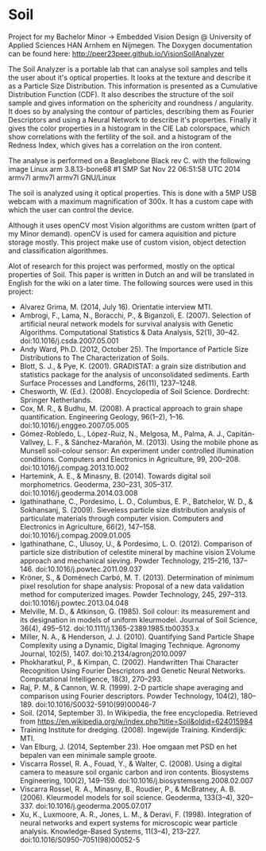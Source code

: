 Soil
====

Project for my Bachelor Minor -> Embedded Vision Design @ University of Applied Sciences HAN Arnhem en Nijmegen. 
The Doxygen documentation can be found here: http://peer23peer.github.io/VisionSoilAnalyzer

The Soil Analyzer is a portable lab that can analyse soil samples and tells the user about it's optical properties. It looks at the texture and describe it as a Particle Size Distribution. This information is presented as a Cumulative Distribution Function (CDF). It also describes the structure of the soil sample and gives information on the sphericity and roundness / angularity. It does so by analysing the contour of particles, describing them as Fourier Descriptors and using a Neural Network to describe it's properties. Finally it gives the color properties in a histogram in the CIE La*b* colorspace, which show correlations with the fertility of the soil. and a histogram of the Redness Index, which gives has a correlation on the iron content.

The analyse is performed on a Beaglebone Black rev C. with the following image Linux arm 3.8.13-bone68 #1 SMP Sat Nov 22 06:51:58 UTC 2014 armv7l armv7l armv7l GNU/Linux

The soil is analyzed using it optical properties. This is done with a 5MP USB webcam with a maximum magnification of 300x. It has a custom cape with which the user can control the device.

Although it uses openCV most Vision algorithms are custom written (part of my Minor demand). openCV is used for camera aquisition and picture storage mostly. This project make use of custom vision, object detection and classification algorithmes.

Alot of research for this project was performed, mostly on the optical properties of Soil. This paper is written in Dutch an and will be translated in English for the wiki on a later time. The following sources were used in this project:

- Alvarez Grima, M. (2014, July 16). 
  Orientatie interview MTI.
- Ambrogi, F., Lama, N., Boracchi, P., & Biganzoli, E. (2007).
  Selection of artificial neural network models for survival analysis with Genetic Algorithms.
  Computational Statistics & Data Analysis, 52(1), 30–42. doi:10.1016/j.csda.2007.05.001 
- Andy Ward, Ph.D. (2012, October 25). 
  The Importance of Particle Size Distributions to The Characterization of Soils. 
- Blott, S. J., & Pye, K. (2001). 
  GRADISTAT: a grain size distribution and statistics package for the analysis of unconsolidated sediments.
  Earth Surface Processes and Landforms, 26(11), 1237–1248.
- Chesworth, W. (Ed.). (2008). 
  Encyclopedia of Soil Science. Dordrecht: Springer Netherlands.
- Cox, M. R., & Budhu, M. (2008).
  A practical approach to grain shape quantification.
  Engineering Geology, 96(1–2), 1–16. doi:10.1016/j.enggeo.2007.05.005 
- Gómez-Robledo, L., López-Ruiz, N., Melgosa, M., Palma, A. J., Capitán-Vallvey, L. F., & Sánchez-Marañón, M. (2013).
  Using the mobile phone as Munsell soil-colour sensor: An experiment under controlled illumination conditions.
  Computers and Electronics in Agriculture, 99, 200–208. doi:10.1016/j.compag.2013.10.002
- Hartemink, A. E., & Minasny, B. (2014). 
  Towards digital soil morphometrics. Geoderma, 230–231, 305–317. doi:10.1016/j.geoderma.2014.03.008 
- Igathinathane, C., Pordesimo, L. O., Columbus, E. P., Batchelor, W. D., & Sokhansanj, S. (2009). 
  Sieveless particle size distribution analysis of particulate materials through computer vision. 
  Computers and Electronics in Agriculture, 66(2), 147–158. doi:10.1016/j.compag.2009.01.005 
- Igathinathane, C., Ulusoy, U., & Pordesimo, L. O. (2012). 
  Comparison of particle size distribution of celestite mineral by machine vision ΣVolume approach and mechanical sieving. 
  Powder Technology, 215–216, 137–146. doi:10.1016/j.powtec.2011.09.037 
- Kröner, S., & Doménech Carbó, M. T. (2013).
  Determination of minimum pixel resolution for shape analysis: Proposal of a new data validation method for computerized images.
  Powder Technology, 245, 297–313. doi:10.1016/j.powtec.2013.04.048 
- Melville, M. D., & Atkinson, G. (1985). 
  Soil colour: its measurement and its designation in models of uniform kleurmodel. 
  Journal of Soil Science, 36(4), 495–512. doi:10.1111/j.1365-2389.1985.tb00353.x 
- Miller, N. A., & Henderson, J. J. (2010). 
  Quantifying Sand Particle Shape Complexity using a Dynamic, Digital Imaging Technique. 
  Agronomy Journal, 102(5), 1407. doi:10.2134/agronj2010.0097 
- Phokharatkul, P., & Kimpan, C. (2002). 
  Handwritten Thai Character Recognition Using Fourier Descriptors and Genetic Neural Networks. 
  Computational Intelligence, 18(3), 270–293. 
- Raj, P. M., & Cannon, W. R. (1999). 
  2-D particle shape averaging and comparison using Fourier descriptors. 
  Powder Technology, 104(2), 180–189. doi:10.1016/S0032-5910(99)00046-7 
- Soil. (2014, September 3). 
  In Wikipedia, the free encyclopedia. 
  Retrieved from https://en.wikipedia.org/w/index.php?title=Soil&oldid=624015984 
- Training Institute for dredging. (2008). 
  Ingewijde Training. Kinderdijk: MTI. 
- Van Elburg, J. (2014, September 23). 
  Hoe omgaan met PSD en het bepalen van een minimale sample groote. 
- Viscarra Rossel, R. A., Fouad, Y., & Walter, C. (2008). 
  Using a digital camera to measure soil organic carbon and iron contents. 
  Biosystems Engineering, 100(2), 149–159. doi:10.1016/j.biosystemseng.2008.02.007 
- Viscarra Rossel, R. A., Minasny, B., Roudier, P., & McBratney, A. B. (2006). 
  Kleurmodel models for soil science. Geoderma, 133(3–4), 320–337. doi:10.1016/j.geoderma.2005.07.017 
- Xu, K., Luxmoore, A. R., Jones, L. M., & Deravi, F. (1998). 
  Integration of neural networks and expert systems for microscopic wear particle analysis. 
  Knowledge-Based Systems, 11(3–4), 213–227. doi:10.1016/S0950-7051(98)00052-5
